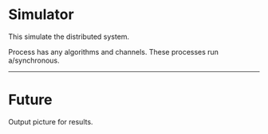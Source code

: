 Simulator
=========
This simulate the distributed system.

Process has any algorithms and channels.
These processes run a/synchronous.

---------

Future 
======
Output picture for results.
